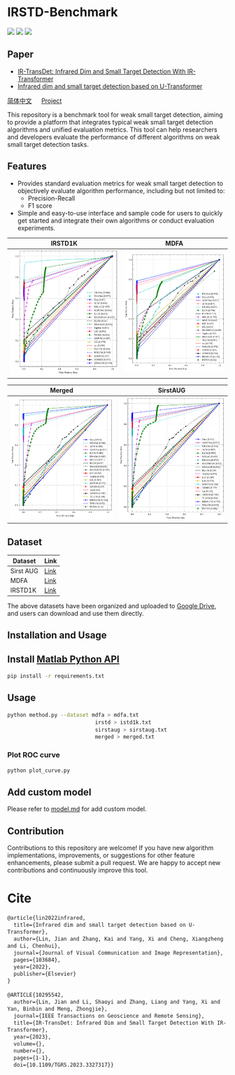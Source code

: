# IRSTD-Benchmark
![](https://img.shields.io/badge/Python-red)
![](https://img.shields.io/badge/Matlab-brightgreen)
![](https://img.shields.io/badge/Infrared_Small_Dim_Target_Detection-yellow)

## Paper

- [IR-TransDet: Infrared Dim and Small Target Detection With IR-Transformer](https://ieeexplore.ieee.org/document/10295542)
- [Infrared dim and small target detection based on U-Transformer](https://www.sciencedirect.com/science/article/abs/pii/S1047320322002048?via%3Dihub)


[简体中文](./README-zh.md)  &emsp;  [Project](https://linaom1214.github.io/ISTD-Benchmark/)

This repository is a benchmark tool for weak small target detection, aiming to provide a platform that integrates typical weak small target detection algorithms and unified evaluation metrics. This tool can help researchers and developers evaluate the performance of different algorithms on weak small target detection tasks.

## Features
- Provides standard evaluation metrics for weak small target detection to objectively evaluate algorithm performance, including but not limited to:
  - Precision-Recall
  - F1 score
- Simple and easy-to-use interface and sample code for users to quickly get started and integrate their own algorithms or conduct evaluation experiments.


| IRSTD1K                      | MDFA                          |
|------------------------------|-------------------------------|
| ![Image 1 Description](figs/IRSTD_roc.png) | ![Image 2 Description](figs/mdfa_roc.png) |

| Merged                        | SirstAUG                        |
|-------------------------------|---------------------------------|
| ![Image 3 Description](figs/merged_roc.png) | ![Image 4 Description](figs/sirstaug_roc.png) |


## Dataset

| Dataset      | Link |
| ----------- | ----------- |
| Sirst AUG      | [Link](https://github.com/Tianfang-Zhang/AGPCNet)       |
| MDFA   | [Link](https://github.com/wanghuanphd/MDvsFA_cGAN)        |
| IRSTD1K   | [Link](https://github.com/RuiZhang97/ISNet)        |

The above datasets have been organized and uploaded to [Google Drive](https://drive.google.com/file/d/15sk1tBnbRj0qKvsCrS7H_Ua5iQiYG853/view?usp=sharing), and users can download and use them directly.

## Installation and Usage

## Install [Matlab Python API](https://ww2.mathworks.cn/help/matlab/matlab_external/install-the-matlab-engine-for-python.html)
```bash
pip install -r requirements.txt
```

## Usage
```bash
python method.py --dataset mdfa > mdfa.txt
                            irstd > istd1k.txt
                            sirstaug > sirstaug.txt
                            merged > merged.txt 
```

### Plot ROC curve

```bash 
python plot_curve.py
```

## Add custom model
Please refer to [model.md](https://github.com/o95827/ISTD-Benchmark/blob/main/model.md) for add custom model.

## Contribution

Contributions to this repository are welcome! If you have new algorithm implementations, improvements, or suggestions for other feature enhancements, please submit a pull request. We are happy to accept new contributions and continuously improve this tool.

# Cite
```text
@article{lin2022infrared,
  title={Infrared dim and small target detection based on U-Transformer},
  author={Lin, Jian and Zhang, Kai and Yang, Xi and Cheng, Xiangzheng and Li, Chenhui},
  journal={Journal of Visual Communication and Image Representation},
  pages={103684},
  year={2022},
  publisher={Elsevier}
}

@ARTICLE{10295542,
  author={Lin, Jian and Li, Shaoyi and Zhang, Liang and Yang, Xi and Yan, Binbin and Meng, Zhongjie},
  journal={IEEE Transactions on Geoscience and Remote Sensing}, 
  title={IR-TransDet: Infrared Dim and Small Target Detection With IR-Transformer}, 
  year={2023},
  volume={},
  number={},
  pages={1-1},
  doi={10.1109/TGRS.2023.3327317}}
```
